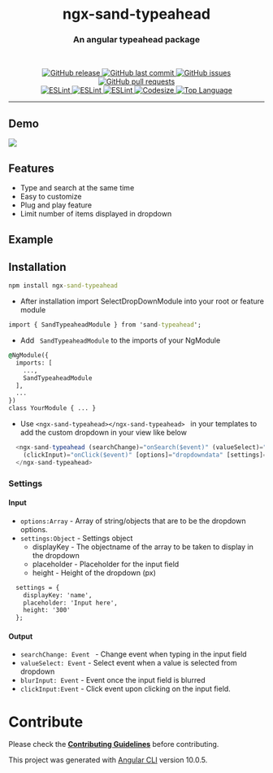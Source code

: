 <!-- ![](./images/preview.png) -->
<h1 align='center'>ngx-sand-typeahead</h1>

<h3 align="center"> An angular typeahead package</h3>
<br>
<p align="center"> 
  <a href="https://github.com/SandeepBalachandran/ngx-sand-typeahead/releases/" target="_blank">
    <img alt="GitHub release" src="https://img.shields.io/github/v/release/SandeepBalachandran/ngx-sand-typeahead?include_prereleases&style=flat-square">
  </a> 

  <a href="https://github.com/SandeepBalachandran/ngx-sand-typeahead/commits/master" target="_blank">
    <img src="https://img.shields.io/github/last-commit/SandeepBalachandran/ngx-sand-typeahead?style=flat-square" alt="GitHub last commit">
  </a>

  <a href="https://github.com/SandeepBalachandran/ngx-sand-typeahead/issues" target="_blank">
    <img src="https://img.shields.io/github/issues/SandeepBalachandran/ngx-sand-typeahead?style=flat-square&color=red" alt="GitHub issues">
  </a>

  <a href="https://github.com/SandeepBalachandran/ngx-sand-typeahead/pulls" target="_blank">
    <img src="https://img.shields.io/github/issues-pr/SandeepBalachandran/ngx-sand-typeahead?style=flat-square&color=blue" alt="GitHub pull requests">
  </a>

  </br>

  <a href="https://standardjs.com" target="_blank">
    <img alt="ESLint" src="https://img.shields.io/badge/code_style-standard-brightgreen.svg?style=flat-square">
  </a>
  
  <a href="" target="_blank">
    <img alt="ESLint" src="https://img.shields.io/github/stars/SandeepBalachandran/ngx-sand-typeahead">
  </a>
  
  <a href="" target="_blank">
    <img alt="ESLint" src="https://img.shields.io/github/forks/SandeepBalachandran/ngx-sand-typeahead">
  </a>
   <a href="" target="_blank">
    <img alt="Codesize" src="https://img.shields.io/github/languages/code-size/SandeepBalachandran/ngx-sand-typeahead.svg">
  </a>
  <a href="" target="_blank">
    <img alt="Top Language" src="https://img.shields.io/github/languages/top/SandeepBalachandran/ngx-sand-typeahead.svg">
  </a>
  
</p>
<hr>

## Demo 
![](https://github.com/SandeepBalachandran/ngx-sand-typeahead/raw/main/assets/demo.gif) 

## Features
* Type and search at the same time
* Easy to customize
* Plug and play feature
* Limit number of items displayed in dropdown

## Example

## Installation

```cmd
npm install ngx-sand-typeahead
```
* After installation import SelectDropDownModule into your root or feature module

```cmd
import { SandTypeaheadModule } from 'sand-typeahead';
```
* Add ``` SandTypeaheadModule``` to the imports of your NgModule

```cmd
@NgModule({
  imports: [
    ...,
    SandTypeaheadModule
  ],
  ...
})
class YourModule { ... }
```

* Use  ```<ngx-sand-typeahead></ngx-sand-typeahead> ``` in your templates to add the custom dropdown in your view like below

```ts
  <ngx-sand-typeahead (searchChange)="onSearch($event)" (valueSelect)="onSelect($event)" (blurInput)="onBlur($event)"
    (clickInput)="onClick($event)" [options]="dropdowndata" [settings]="settings">
  </ngx-sand-typeahead>
 ```
### Settings

#### Input
* ```options:Array``` - Array of string/objects that are to be the dropdown options. 
* ```settings:Object``` - Settings object
  * displayKey - The objectname of the array to be taken to display in the dropdown
  * placeholder - Placeholder for the input field
  * height - Height of the dropdown (px)
  

```cmd
  settings = {
    displayKey: 'name',
    placeholder: 'Input here',
    height: '300'
  };
```

#### Output
* ``` searchChange: Event  ``` - Change event when typing in the input field
* ``` valueSelect: Event ``` - Select event when a value is selected from dropdown
* ``` blurInput: Event ``` - Event once the input field is blurred
* ``` clickInput:Event ``` - Click event upon clicking on the input field.
# Contribute
Please check the [**Contributing Guidelines**](https://github.com/SandeepBalachandran/ngx-sand-typeahead/blob/master/CONTRIBUTING.md) before contributing.

This project was generated with [Angular CLI](https://github.com/angular/angular-cli) version 10.0.5.
